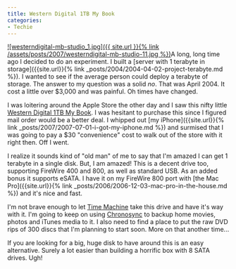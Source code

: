 ```yaml
---
title: Western Digital 1TB My Book
categories:
- Techie
---
```


[![westerndigital-mb-studio_1.jpg]({{ site.url }}{% link /assets/posts/2007/westerndigital-mb-studio-11.jpg %})](http://www.amazon.com/dp/B000WBOP2Q/)A long, long time ago I decided to do an experiment. I built a [server with 1 terabyte in storage]({{site.url}}{% link _posts/2004/2004-04-02-project-terabyte.md %}). I wanted to see if the average person could deploy a terabyte of storage. The answer to my question was a solid _no_. That was April 2004. It cost a little over $3,000 and was painful. Oh times have changed.

I was loitering around the Apple Store the other day and I saw this nifty little [Western Digital 1TB My Book](http://www.amazon.com/dp/B000WBOP2Q/). I was hesitant to purchase this since I figured mail order would be a better deal. I whipped out [my iPhone]({{site.url}}{% link _posts/2007/2007-07-01-i-got-my-iphone.md %}) and surmised that I was going to pay a $30 "convenience" cost to walk out of the store with it right then. Off I went.

I realize it sounds kind of "old man" of me to say that I'm amazed I can get 1 terabyte in a single disk. But, I am amazed! This is a decent drive too, supporting FireWire 400 and 800, as well as standard USB. As an added bonus it supports eSATA. I have it on my FireWire 800 port with [the Mac Pro]({{site.url}}{% link _posts/2006/2006-12-03-mac-pro-in-the-house.md %}) and it's nice and fast.

I'm not brave enough to let [Time Machine](http://www.apple.com/macosx/features/timemachine.html) take this drive and have it's way with it. I'm going to keep on using [Chronosync](http://www.econtechnologies.com/site/Pages/ChronoSync/chrono_overview.html) to backup home movies, photos and iTunes media to it. I also need to find a place to put the raw DVD rips of 300 discs that I'm planning to start soon. More on that another time...

If you are looking for a big, huge disk to have around this is an easy alternative. Surely a lot easier than building a horrific box with 8 SATA drives. Ugh!
